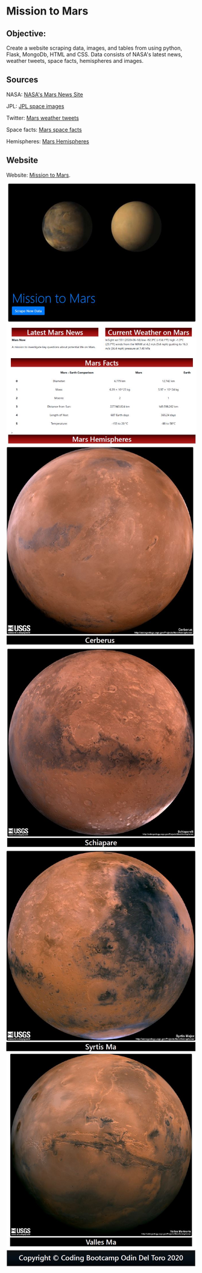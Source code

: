 # Mission to Mars
## Objective:
Create a website scraping data, images, and tables from using python, Flask, MongoDb, HTML and CSS. Data consists of NASA's latest news, weather tweets, space facts, hemispheres and images.

## Sources
NASA: [NASA's Mars News Site](https://mars.nasa.gov/news/)

JPL: [JPL space images](https://www.jpl.nasa.gov/spaceimages/?search=&category=Mars)

Twitter: [Mars weather tweets](https://twitter.com/marswxreport?lang=en)

Space facts: [Mars space facts](https://space-facts.com/mars/)

Hemispheres: [Mars Hemispheres](https://astrogeology.usgs.gov/search/results?)

## Website

Website: [Mission to Mars](https://odindeltoro.github.io/Web-Scraping-Challenge/). 

![Web page sample](Images/Mars1.JPG)
![Web page sample](Images/Mars2.JPG)
![Web page sample](Images/Mars3.JPG)
![Web page sample](Images/Mars4.JPG)
![Web page sample](Images/Mars5.JPG)
